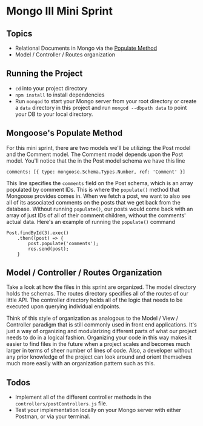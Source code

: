 # Mongo III Mini Sprint

## Topics

* Relational Documents in Mongo via the
  [Populate Method](http://mongoosejs.com/docs/populate.html)
* Model / Controller / Routes organization

## Running the Project

* `cd` into your project directory
* `npm install` to install dependencies
* Run `mongod` to start your Mongo server from your root directory or create a
  `data` directory in this project and run `mongod --dbpath data` to point your
  DB to your local directory.

## Mongoose's Populate Method

For this mini sprint, there are two models we'll be utilizing: the Post model
and the Comment model. The Comment model depends upon the Post model. You'll
notice that the in the Post model schema we have this line

```
comments: [{ type: mongoose.Schema.Types.Number, ref: 'Comment' }]
```

This line specifies the `comments` field on the Post schema, which is an array
populated by comment IDs. This is where the `populate()` method that Mongoose
provides comes in. When we fetch a post, we want to also see all of its
associated comments on the posts that we get back from the database. Without
running `populate()`, our posts would come back with an array of just IDs of all
of their comment children, without the comments' actual data. Here's an example
of running the `populate()` command

```
Post.findById(3).exec()
	.then((post) => {
		post.populate('comments');
		res.send(post);
	}
```

## Model / Controller / Routes Organization

Take a look at how the files in this sprint are organized. The model directory
holds the schemas. The routes directory specifies all of the routes of our
little API. The controller directory holds all of the logic that needs to be
executed upon querying individual endpoints.

Think of this style of organization as analogous to the Model / View /
Controller paradigm that is still commonly used in front end applications. It's
just a way of organizing and modularizing different parts of what our project
needs to do in a logical fashion. Organizing your code in this way makes it
easier to find files in the future when a project scales and becomes much larger
in terms of sheer number of lines of code. Also, a developer without any prior
knowledge of the project can look around and orient themselves much more easily
with an organization pattern such as this.

## Todos

* Implement all of the different controller methods in the
  `controllers/postControllers.js` file.
* Test your implementation locally on your Mongo server with either Postman, or
  via your terminal.
